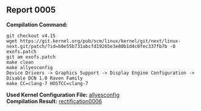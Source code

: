 ## Report 0005 #  
**Compilation Command:**  
```
git checkout v4.15
wget https://git.kernel.org/pub/scm/linux/kernel/git/next/linux-next.git/patch/?id=b0e55b731abcfd19265e3e80b1d4c0fec337fb7b -O exofs.patch  
git am exofs.patch
make clean
make allyesconfig
Device Drivers -> Graphics Support -> Display Engine Configuration -> Disable DCN 1.0 Raven Family
make CC=clang-7 HOSTCC=clang-7
```  
**Used Kernel Configuration File:** [allyesconfig](../../../config-files/v4.15/amd_dcn_10_not_set_config)  
**Compilation Result:** [rectification0006](../../../rectification-reports/rectification0006.md)  

